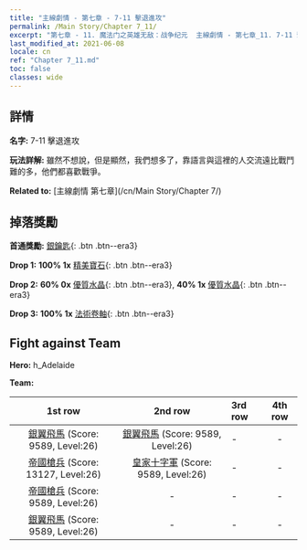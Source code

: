 ```yaml
---
title: "主線劇情 - 第七章 - 7-11 擊退進攻"
permalink: /Main Story/Chapter 7_11/
excerpt: "第七章 - 11. 魔法门之英雄无敌：战争纪元  主線劇情 - 第七章_11. 7-11 擊退進攻"
last_modified_at: 2021-06-08
locale: cn
ref: "Chapter 7_11.md"
toc: false
classes: wide
---
```


## 詳情

 **名字:** 7-11 擊退進攻

 **玩法詳解:** 雖然不想說，但是顯然，我們想多了，靠語言與這裡的人交流遠比戰鬥難的多，他們都喜歡戰爭。

 **Related to:** [主線劇情 第七章](/cn/Main Story/Chapter 7/)

## 掉落獎勵

 **首通獎勵:** [銀鑰匙](/cn/Items/con_693/){: .btn .btn--era3}

 **Drop 1:** **100% 1x** [精美寶石](/cn/Items/mat_23/){: .btn .btn--era3}

 **Drop 2:** **60% 0x** [優質水晶](/cn/Items/mat_17/){: .btn .btn--era3}, **40% 1x** [優質水晶](/cn/Items/mat_17/){: .btn .btn--era3}

 **Drop 3:** **100% 1x** [法術卷軸](/cn/Items/con_694/){: .btn .btn--era3}


## Fight against Team
 **Hero:** h_Adelaide

 **Team:**


  | 1st row | 2nd row | 3rd row | 4th row |
  |:----:|:----:|:----|:----:|
  | [銀翼飛馬](/cn/units/Pegasus/) (Score: 9589, Level:26)  | [銀翼飛馬](/cn/units/Pegasus/) (Score: 9589, Level:26)  | - | - |
  | [帝國槍兵](/cn/units/Pikeman/) (Score: 13127, Level:26)  | [皇家十字軍](/cn/units/Swordsman/) (Score: 9589, Level:26)  | - | - |
  | [帝國槍兵](/cn/units/Pikeman/) (Score: 9589, Level:26)  | - | - | - |
  | [銀翼飛馬](/cn/units/Pegasus/) (Score: 9589, Level:26)  | - | - | - |


